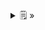 <details>
  <summary>🗒  »</summary>
<table id="card">
    <tr>
        <td align="center">
            <h3>Clases implementan tipos</h3>
        </td>
    </tr>
    <tr>
        <td>
            <p>La <b>clase</b> de un objeto <b>implementa</b> un <b>tipo</b> si tiene un método para cada una de las operaciones incluidas en el tipo.</p>
            <p>La firma de cada método coincide exactamente con la de la operación correspondiente.</p>
        </td>
    </tr>
</table>
</details>

